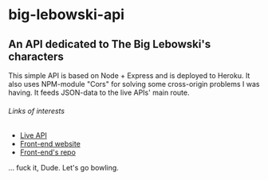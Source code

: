 # big-lebowski-api

## An API dedicated to The Big Lebowski's characters

This simple API is based on Node + Express and is deployed to Heroku. It also uses NPM-module "Cors" for solving some cross-origin problems I was having. It feeds JSON-data to the live APIs' main route.

###### Links of interests
* [Live API](https://thelewbowskiapi.herokuapp.com/)
* [Front-end website](https://gvestmann.github.io/the-big-laboutski/)
* [Front-end's repo](https://github.com/gvestmann/the-big-laboutski)

... fuck it, Dude. Let's go bowling.